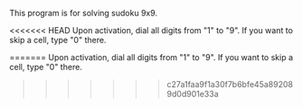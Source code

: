 This program is for solving sudoku 9x9.

<<<<<<< HEAD
Upon activation, dial all digits from "1" to "9". If you want to skip a cell, type "0" there.

=======
Upon activation, dial all digits from "1" to "9".
If you want to skip a cell, type "0" there.
>>>>>>> c27a1faa9f1a30f7b6bfe45a892089d0d901e33a
